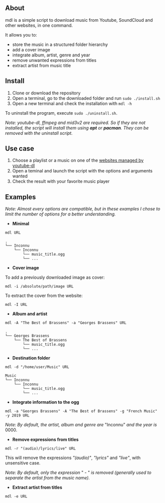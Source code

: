 ## About

mdl is a simple script to download music from Youtube, SoundCloud and other websites, in one command.

It allows you to:
 - store the music in a structured folder hierarchy 
 - add a cover image
 - integrate album, artist, genre and year
 - remove unwanted expressions from titles
 - extract artist from music title

## Install

1. Clone or download the repository
2. Open a terminal, go to the downloaded folder and run `sudo ./install.sh`
3. Open a new terminal and check the installation with `mdl -h`

To uninstall the program, execute `sudo ./uninstall.sh`. 

*Note: youtube-dl, ffmpeg and mid3v2 are required. So if they are not installed, the script will install them using **apt** or **pacman**. They can be removed with the uninstall script.*


## Use case
1. Choose a playlist or a music on one of the [websites managed by youtube-dl](https://github.com/ytdl-org/youtube-dl/tree/master/youtube_dl/extractor)
2. Open a teminal and launch the script with the options and arguments wanted
3. Check the result with your favorite music player

## Examples

*Note: Almost every options are compatible, but in these examples I chose to limit the number of options for a better understanding.*

- **Minimal**

`mdl URL`
```
.
└── Inconnu
    └── Inconnu
        └── music_title.ogg
        └── ...       
```

- **Cover image**

To add a previously downloaded image as cover:

`mdl -i /absolute/path/image URL`

To extract the cover from the website:

`mdl -I URL`


- **Album and artist**

`mdl -A "The Best of Brassens" -a "Georges Brassens" URL`
```
.
└── Georges Brassens
    └── The Best of Brassens
        └── music_title.ogg
        └── ...       
```

- **Destination folder**

`mdl -d "/home/user/Music" URL`
```
Music
└── Inconnu
    └── Inconnu
        └── music_title.ogg
        └── ...       
```
- **Integrate information to the ogg**

`mdl -a "Georges Brassens" -A "The Best of Brassens" -g "French Music" -y 2019 URL`

*Note: By default, the artist, album and genre are* "Inconnu" *and the year is* 0000.

- **Remove expressions from titles**

`mdl -r "(audio)/lyrics/live" URL`

This will remove the expressions *"(audio)"*, *"lyrics"* and *"live"*, with unsensitive case.

*Note: By default, only the expression* " - " *is removed (generally used to separate the artist from the music name).*

- **Extract artist from titles**

`mdl -e URL`
